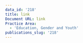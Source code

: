 ```yaml
---
data_id: '218'
title: link
Document URL: link
Practice Area:
  - 'Education, Gender and Youth'
publications_slug: '218'
---
```

